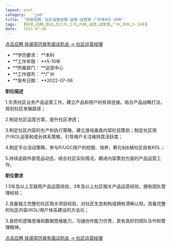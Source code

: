 ```yaml
---
layout:	post
category:	"job"
title:	"网易招聘：社区运营经理-运营-运营类-广州本科5-10年"
tags:	[网易,招聘,面试,找工作,工作,内推,运营,运营类,广州,本科,5-10年]
date:	2022-07-06
---
```


[点击应聘 投递简历就有面试机会 ->  社区运营经理](http://mobile.bole.netease.com/bole/boleDetail?id=26758&employeeId=346f03c3cda5f04c&key=all)



- **学历要求： **本科
- **工作年限： **5-10年
- **所属部门： **运营中心
- **工作城市： **广州
- **发布日期： **2022-07-06



**职位描述**

1.负责社区业务产品运营工作，建立产品和用户的有效连接。结合产品战略打法，规划社区发展路径；

2.制定社区运营方案，提升社区渗透；

3.制定社区内容的生产和执行策略，建立游戏垂直内容栏目策划；制定社区用户/KOL运营和成长体系策略，引导用户关注维持其活跃度；

4.制定平台活动策略，参与P/UGC用户的挖掘、培养，孵化&amp;扶植社区自有KOL；

5.持续追踪外部竞品动态，结合社区实际情况，跟进内容策划方面的产品运营工作。





**职位要求**

1.5年及以上互联网产品运营经验，3年及以上社区相关产品运营经验，拥有团队管理经验；

2.具备独立完整的社区相关项目经验，对社区生态和构成拥有清晰认知，具备完整的社区内容/KOL/用户体系建设的方法论；

3.良好的逻辑思维和数据思维能力，沟通协作能力优秀，具有良好的团队合作和管理精神。



[点击应聘 投递简历就有面试机会 ->  社区运营经理](http://mobile.bole.netease.com/bole/boleDetail?id=26758&employeeId=346f03c3cda5f04c&key=all)
